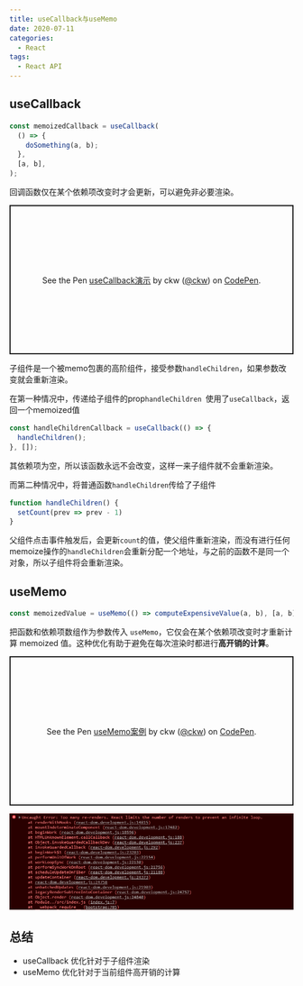 ```yaml
---
title: useCallback与useMemo
date: 2020-07-11
categories:
  - React
tags:
  - React API
---
```


## useCallback

```js
const memoizedCallback = useCallback(
  () => {
    doSomething(a, b);
  },
  [a, b],
);
```

回调函数仅在某个依赖项改变时才会更新，可以避免非必要渲染。

<p class="codepen" data-height="300" data-theme-id="light" data-default-tab="result" data-user="ckw" data-slug-hash="jOWKEgx" style="height: 265px; box-sizing: border-box; display: flex; align-items: center; justify-content: center; border: 2px solid; margin: 1em 0; padding: 1em;" data-pen-title="useCallback演示">
  <span>See the Pen <a href="https://codepen.io/ckw/pen/jOWKEgx">
  useCallback演示</a> by ckw (<a href="https://codepen.io/ckw">@ckw</a>)
  on <a href="https://codepen.io">CodePen</a>.</span>
</p>
<script async src="https://static.codepen.io/assets/embed/ei.js"></script>

子组件是一个被memo包裹的高阶组件，接受参数`handleChildren`，如果参数改变就会重新渲染。

在第一种情况中，传递给子组件的prop`handleChildren `使用了`useCallback`，返回一个memoized值

```js
const handleChildrenCallback = useCallback(() => {
  handleChildren();
}, []);
```

其依赖项为空，所以该函数永远不会改变，这样一来子组件就不会重新渲染。

而第二种情况中，将普通函数`handleChildren`传给了子组件

```js
function handleChildren() {
  setCount(prev => prev - 1)
}
```

父组件点击事件触发后，会更新`count`的值，使父组件重新渲染，而没有进行任何memoize操作的`handleChildren`会重新分配一个地址，与之前的函数不是同一个对象，所以子组件将会重新渲染。





## useMemo

```js
const memoizedValue = useMemo(() => computeExpensiveValue(a, b), [a, b]);
```



把函数和依赖项数组作为参数传入 `useMemo`，它仅会在某个依赖项改变时才重新计算 memoized 值。这种优化有助于避免在每次渲染时都进行**高开销的计算**。

<p class="codepen" data-height="300" data-theme-id="light" data-default-tab="js,result" data-user="ckw" data-slug-hash="yLeENzw" style="height: 265px; box-sizing: border-box; display: flex; align-items: center; justify-content: center; border: 2px solid; margin: 1em 0; padding: 1em;" data-pen-title="useMemo案例">
  <span>See the Pen <a href="https://codepen.io/ckw/pen/yLeENzw">
  useMemo案例</a> by ckw (<a href="https://codepen.io/ckw">@ckw</a>)
  on <a href="https://codepen.io">CodePen</a>.</span>
</p>
<script async src="https://static.codepen.io/assets/embed/ei.js"></script>



![1594361840332](/images/too-many-re-render-error.png)





## 总结

- useCallback 优化针对于子组件渲染
- useMemo 优化针对于当前组件高开销的计算
